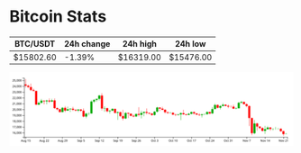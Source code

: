 # Bitcoin Stats

BTC/USDT|24h change|24h high|24h low|
|---|---|---|---|
|$15802.60|-1.39%|$16319.00|$15476.00|

<img src="./chart.svg">
